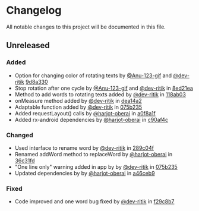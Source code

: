 # Changelog

All notable changes to this project will be documented in this file.

## Unreleased 

### Added
- Option for changing color of rotating texts by [@Anu-123-gif](https://github.com/Anu-123-gif) and [@dev-ritik](https://github.com/dev-ritik) [9d8a330](https://github.com/mdg-iitr/RotatingText/commit/9d8a330fee558856c564db7318579038c8ca1c40)
- Stop rotation after one cycle by [@Anu-123-gif](https://github.com/Anu-123-gif) and [@dev-ritik](https://github.com/dev-ritik) in [8ed21ea](https://github.com/mdg-iitr/RotatingText/commit/8ed21ea7825f4f3a87af523e1a0693a78eaf646e)
- Method to add words to rotating texts added by [@dev-ritik](https://github.com/dev-ritik) in [118ab03](https://github.com/mdg-iitr/RotatingText/commit/118ab03d598cdb19e8ee2b8cff6586e7e23a19e4)
- onMeasure method added by [@dev-ritik](https://github.com/dev-ritik) in [dea14a2](https://github.com/mdg-iitr/RotatingText/commit/dea14a2099f27ba730b62be30b786c94cb56c01a)
- Adaptable function added by [@dev-ritik](https://github.com/dev-ritik) in [075b235](https://github.com/mdg-iitr/RotatingText/commit/075b23527408ba89e201fec3afea9364343573dc)
- Added requestLayout() calls by [@harjot-oberai](https://github.com/harjot-oberai) in [a0f8a1f](https://github.com/mdg-iitr/RotatingText/commit/a0f8a1fc763b25870edd8831468df25792f1f9b5)
- Added rx-android dependencies by [@harjot-oberai](https://github.com/harjot-oberai) in [c90af4c](https://github.com/mdg-iitr/RotatingText/commit/c90af4c25c0110586b34d55ff9c6466082a701a9)

### Changed
- Used interface to rename word by [@dev-ritik](https://github.com/dev-ritik) in [289c04f](https://github.com/mdg-iitr/RotatingText/commit/289c04f1ff91e6653c798c39629a9e17e73d7cf7)
- Renamed addWord method to replaceWord by [@harjot-oberai](https://github.com/harjot-oberai) in [36c31fd](https://github.com/mdg-iitr/RotatingText/commit/3646f79dfe79bfe21fe13cb81bc24a4eb0d2604d)
- "One line only" warning added in app by by [@dev-ritik](https://github.com/dev-ritik) in [075b235](https://github.com/mdg-iitr/RotatingText/commit/075b23527408ba89e201fec3afea9364343573dc)
- Updated dependencies by by [@harjot-oberai](https://github.com/harjot-oberai) in [a46ceb9](https://github.com/mdg-iitr/RotatingText/commit/a46ceb945d6f8ba5f8d6dc6e1eccc45fd556780c)

### Fixed
- Code improved and one word bug fixed by [@dev-ritik](https://github.com/dev-ritik) in [f29c8b7](https://github.com/mdg-iitr/RotatingText/commit/f29c8b7bc9ce1caf79992af12e6690a4b5932509)

